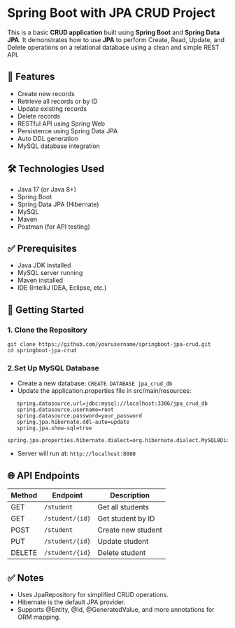 # Spring Boot with JPA CRUD Project

This is a basic **CRUD application** built using **Spring Boot** and **Spring Data JPA**. 
It demonstrates how to use **JPA** to perform Create, Read, Update, and Delete operations on a relational database using a clean and simple REST API.

## 🔧 Features

- Create new records
- Retrieve all records or by ID
- Update existing records
- Delete records
- RESTful API using Spring Web
- Persistence using Spring Data JPA
- Auto DDL generation
- MySQL database integration

## 🛠️ Technologies Used

- Java 17 (or Java 8+)
- Spring Boot
- Spring Data JPA (Hibernate)
- MySQL
- Maven
- Postman (for API testing)

## ✅ Prerequisites

- Java JDK installed
- MySQL server running
- Maven installed
- IDE (IntelliJ IDEA, Eclipse, etc.)

## 🚀 Getting Started

### 1. Clone the Repository

```
git clone https://github.com/yourusername/springboot-jpa-crud.git
cd springboot-jpa-crud
```
### 2.Set Up MySQL Database
- Create a new database:
  ```CREATE DATABASE jpa_crud_db```
- Update the application.properties file in src/main/resources:
 ```
    spring.datasource.url=jdbc:mysql://localhost:3306/jpa_crud_db
    spring.datasource.username=root
    spring.datasource.password=your_password
    spring.jpa.hibernate.ddl-auto=update
    spring.jpa.show-sql=true
    spring.jpa.properties.hibernate.dialect=org.hibernate.dialect.MySQL8Dialect
```
- Server will run at:
  ``` http://localhost:8080 ```

## 🌐 API Endpoints    
| Method | Endpoint          | Description         |
| ------ | ----------------- | ------------------- |
| GET    | `/student`        | Get all students   |
| GET    | `/student/{id}`   | Get student by ID  |
| POST   | `/student`        | Create new student |
| PUT    | `/student/{id}`   | Update student     |
| DELETE | `/student/{id}`   | Delete student     |

## ✅ Notes
- Uses JpaRepository for simplified CRUD operations.
- Hibernate is the default JPA provider.
- Supports @Entity, @Id, @GeneratedValue, and more annotations for ORM mapping.
